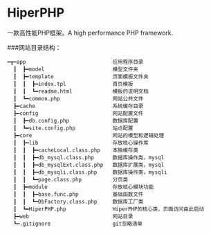 # HiperPHP
一款高性能PHP框架。A high performance PHP framework.

###网站目录结构：

    ━┳━app                            应用程序目录
      ┃  ┣━model                      模型文件夹
      ┃  ┣━template                   页面模板文件夹
      ┃  ┃  ┣━index.tpl               首页模板
      ┃  ┃  ┗━readme.html             模板的说明文档
      ┃  ┗━common.php                 网站公共文件
      ┣━cache                         系统缓存目录
      ┣━config                        网站配置文件
      ┃  ┣━db.config.php              数据库配置
      ┃  ┗━site.config.php            站点配置
      ┣━core                          网站的模型和逻辑处理
      ┃  ┣━lib                        存放核心操作库
      ┃  ┃  ┣━cacheLocal.class.php    本独缓存类
      ┃  ┃  ┣━db_mysql.class.php      数据库操作类，mysql
      ┃  ┃  ┣━db_mysqlExt.class.php   数据库扩展类，mysql
      ┃  ┃  ┣━db_mysqli.class.php     数据库操作类，mysqli
      ┃  ┃  ┗━page.class.php          分页类
      ┃  ┣━module                     存放核心模块功能
      ┃  ┃  ┣━base.func.php           基础函数文件
      ┃  ┃  ┗━DbFactory.class.php     数据库工厂类
      ┃  ┗━HiperPHP.php               HiperPHP的核心类，页面访问由此启动
      ┣━web                           网站目录
      ┗━.gitignore                    git忽略清单